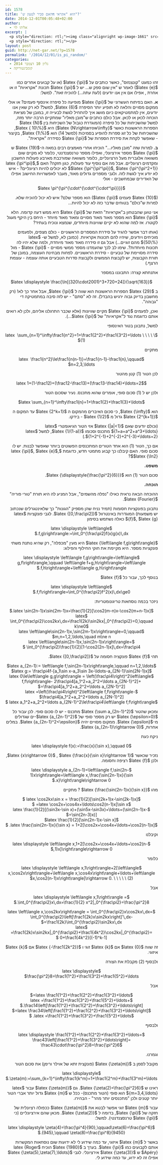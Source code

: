 ```yaml
---
id: 1578
title: 'האם סביר לטעון שπ הוא "אקראי"?'
date: 2014-12-01T00:05:48+02:00
author:
  - אליהו לוי
excerpt: |
  <p style="direction: rtl;"><img class="alignright wp-image-1661" src="http://net-gar.net/wp-content/uploads/2014/10/IMG-20141031-WA0012.jpg" alt="IMG-20141031-WA0012" width="81" height="104" /> איך המחשב שלכם מחשב את π? בעזרת טורים אינסופיים. במאמר של אליהו לוי מסופר על אחד הטורים המפורסמים ביותר שהביטוי לסכום שלהם מכיל את π .</p>
  <p style="direction: rtl;"></p>
layout: post
guid: http://net-gar.net/?p=1578
permalink: '/2014/12/01/is_pi_random/'
categories:
  - גליון 10 דצמבר 2014
  - קומבינטוריקה
---
```

<p style="direction: rtl;">
  זהו כמעט "קונצנזוס", כאשר כותבים על $latex {\pi}$ (או על קבועים אחרים כמו $latex {e}$) לאמר ש "אין שום ספק ש&#8230; יש ל $latex {\pi}$ תכונת "אקראיות" זו או אחרת , אפילו אם אין אנו יודעים (לעת עתה&#8230;) להוכיח זאת". למשל:
</p>

<p style="direction: rtl;">
  <strong>א.</strong> האם בפיתוח העשרוני של $latex {\pi}$ מופיעה כל סיפרה אינסוף פעמים? או אולי ממקום מסויים והלאה לא תופיע יותר הסיפרה $latex {6}$, למשל? לא רק שאין אנו יודעים, אין למתמטיקאים כיום מושג איך להתחיל לגשת לבעייה זו, במובן של מציאת הוכחה לכאן או לכאן. אבל כולם כותבים ש"מובן מאליו" שמתקיים הרבה יותר מזה, למשל שהשכיחות של כל סיפרה (המוגדרת כגבול של השכיחות בין $latex {N}$ הספרות הראשונות כאשר $latex {N\rightarrow\infty}$) היא $latex { 10\%}$, שהשכיחות של כל זוג ספרות להופיע בסמיכות (למשל 14) הוא $latex {1\%}$, בקיצור - שאפשר לקחת את סידרת הספרות של $latex {\pi}$ כסידרה "אקראית".
</p>

<p style="direction: rtl;">
  <strong>ב.</strong> למרות שזה "מובן מאליו&#8230;" הוכיחו אחרי מאמצים רבים במאה ה-$latex {19}$ ש $latex {\pi}$ מספר אירציונלי, ואפילו מספר טרנסצנדנטי, כלומר לא מקיים שום משוואה אלגברית מעל הרציונליים, כלומר משוואה שמורכבת מארבע פעולות החשבון ומקדמים רציונליים. אבל מה אם נוסיף עוד פעולות, כגון חזקה? האם $latex {\pi^\pi}$, $latex {\pi^{\pi^\pi}}$, $latex {\pi^{\pi^2+1}}$ לא יכולים להיות רציונליים? - איש לא יודע איך לגשת לזה. ולגבי מספרים גדולים מאוד, מעבר לאפשרויות החישוב אפילו של האדירים שבמחשבים - אולי
</p>

<p style="direction: rtl;" align="center">
  $latex \pi^{\pi^{\cdot^{\cdot^{\cdot^\pi}}}}$
</p>

<p style="direction: rtl;">
  ($latex {10}$ פעמים $latex {\pi}$) הוא מספר שלם? איש לא יכול להוכיח שלא. למרות ש"כולם" בטוחים שדבר כזה לא יכול להיות&#8230;
</p>

<p style="direction: rtl;">
  אני טוען שהבטחון ב"אקראיות" הזאת של $latex {\pi}$ היא ממש דעה קדומה. הלא $latex {\pi}$ הוא מספר מאוד מאוד מסויים ומאוד מאוד מיוחד - היחס בין היקף מעגל לקוטרו. אז למה שהוא לא יקיים שוויונות מיוחדים, שנמצא ונוכיח בעתיד?
</p>

<p style="direction: rtl;">
  (אותו דבר אפשר להגיד על סידרת המספרים הראשוניים - כולם מצפים, ולפעמים מוכיחים ויודעים, שיהיו להם תכונות אקראיות. (כמובן לא, למשל ש- $latex {50\%}$ מהם זוגיים&#8230;) אבל גם זו סידרה מאוד מאוד מיוחדת, ולמה שלא יהיו לה תכונות מיוחדות?. שימו לב לכך שהעמדנו מספר ממשי מסויים - $latex {\pi}$ - מול סידרה מסויימת של טבעיים - סידרת הראשוניים. לפחות מבחינת העוצמה, במובן של תורת הקבוצות, יש לקבוצת הממשים ולקבוצת סדרות הטבעיים אותה עוצמה - עוצמת הרצף.)
</p>

<p style="direction: rtl;">
  אתנחתא קצרה: התבוננו במספר
</p>

<p style="direction: rtl;" align="center">
  $latex \displaystyle \frac{\ln[(320\cdot2001)^3+720+24]}{\sqrt{163}}$
</p>

<p style="direction: rtl;">
  ב $latex {29}$ הספרות הראשונות הוא שווה ל $latex {\pi}$, אבל אחר כך לא! (רק מחשבון בדיוק גבוה ירגיש בהבדל). זה לא "סתם" - יש לזה סיבה במתמטיקה די "גבוהה".
</p>

<p style="direction: rtl;">
  ואכן, לפעמים $latex {\pi}$ מקיים שוויונות (אלא שכבר התרגלנו אליהם, ולכן לא רואים אותם כדוגמת נגד ל"אקראיות" של $latex {\pi}$&#8230;).
</p>

<p style="direction: rtl;">
  למשל, נתבונן בטור האינסופי
</p>

<p style="direction: rtl;" align="center">
  $latex  \sum_{n=1}^\infty\frac1{n^2}=1+\frac1{2^2}+\frac1{3^2}+\ldots \ \ \ \ \ (1)$
</p>

<p style="direction: rtl;">
  מתקיים
</p>

<p style="direction: rtl;" align="center">
  $latex  \frac1{n^2}\le\frac1{n(n-1)}=\frac1{n-1}-\frac1{n},\qquad n=2,3,\ldots$
</p>

<p style="direction: rtl;">
  לכן הטור (1) קטן מהטור
</p>

<p style="direction: rtl;" align="center">
  $latex 1+(1-\frac12)+(\frac12-\frac13)+(\frac13-\frac14)+\ldots=2$
</p>

<p style="direction: rtl;">
  ולכן יש ל (1) סכום סופי, אומרים שהוא מתכנס. נעיר שסכום הטור
</p>

<p style="direction: rtl;" align="center">
  $latex \sum_{n=1}^\infty\frac1{n}=1+\frac1{2}+\frac1{3}+\ldots$
</p>

<p style="direction: rtl;">
  הוא $latex {\infty}$, כי סכום האיברים מהמקום ה $latex {2^k+1}$ עד המקום ה $latex {2^{k+1}}$ גדול מ $latex {1/2}$ - בידקו.
</p>

<p style="direction: rtl;">
  (וכולם יודעים שאם $latex {|a|<1}$ אזי הטור הגיאומטרי $latex {1+a+a^2+a^3+\ldots}$ מתכנס וסכומו $latex {1/(1-a)}$, למשל $latex {1+2^{-1}+2^{-2}+2^{-3}+\ldots=2}$.)
</p>

<p style="direction: rtl;">
  אם כך, הטור (1) הוא אחד הטורים המתכנסים הפשוטים ביותר שאפשר לבנות. יש לו סכום סופי. האם קיבלנו כך קבוע מתמטי חדש, כדוגמת $latex {\pi}$, $latex {e}$, $latex {\ln2}$?
</p>

<p style="direction: rtl;">
  <strong>משפט. </strong>
</p>

<p style="direction: rtl;">
  סכום הטור (1) הוא $latex {\displaystyle{\frac{\pi^2}{6}}}$.
</p>

<p style="direction: rtl;">
  <strong>הוכחה.</strong>
</p>

<p style="direction: rtl;">
  ההוכחה הבאה נראית כאילו "נפלה מהשמים", אבל המניע לה היא תורת "טורי פוריה" $latex {Fourier}$.
</p>

<p style="direction: rtl;">
  נתבונן בפונקציות חסומות (תמיד נניח שהן מספיק "הגונות" כך שלאינטגרלים שנכתוב יש משמעות) המוגדרות באינטרוול $latex {[0,\frac\pi2]}$. לגבי פונקציות $latex {f}$, $latex {g}$ כאלה נשתמש בסימון
</p>

<p style="direction: rtl;" align="center">
  $latex \displaystyle \left\langle f,g\right\rangle:=\int_0^{\frac\pi2}f(x)g(x)\,dx.$
</p>

<p style="direction: rtl;">
  $latex {\left\langle f,g\right\rangle}$ היא מעין "מכפלה", רק שהיא נותנת משתי פונקציות מספר. היא מקיימת את חוקי החילוף והפילוג:
</p>

<p style="direction: rtl;" align="center">
  $latex \displaystyle \left\langle f,g\right\rangle=\left\langle g,f\right\rangle,\qquad \left\langle f+g,h\right\rangle=\left\langle f,h\right\rangle+\left\langle g,h\right\rangle.$
</p>

<p style="direction: rtl;">
  בנוסף לכך, עבור כל $latex {f}$
</p>

<p style="direction: rtl;" align="center">
  $latex \displaystyle \left\langle f,f\right\rangle=\int_0^{\frac\pi2}f^2(x)\,dx\ge0.$
</p>

<p style="direction: rtl;">
  ניזכר בכמה נוסחאות טריגונומטריות:
</p>

<p style="direction: rtl; text-align: center;">
  $latex \sin(2n-1)x\sin(2m-1)x=\frac{1}{2}[\cos2(m-n)x-\cos2(m+n-1)x].$<br /> $latex \int_0^{\frac\pi2}\cos2kx\,dx=\frac1{2k}\sin2kx|_0^{\frac\pi2}=0,\qquad k\ne0$<br /> $latex \left\langle\sin(2n-1)x,\sin(2m-1)x\right\rangle=0,\qquad m,n=1,2,\ldots,\quad m\ne n$<br /> $latex \left\langle\sin(2n-1)x,\sin(2n-1)x\right\rangle= \int_0^{\frac\pi2}\frac{1}{2}[1-\cos2(2n-1)x]\,dx=\frac\pi4 $
</p>

<p style="direction: rtl;">
  תהי $latex {f}$ פונקציה חסומה על $latex {[0,\frac\pi2]}$.
</p>

<p style="direction: rtl; text-align: center;">
  $latex a_{2n-1}:= \left\langle f,\sin(2n-1)x\right\rangle,\qquad n=1,2,\ldots$<br /> $latex g:= \frac\pi4f-[a_1\sin x-a_3\sin 3x-\ldots-a_{2N-1}\sin(2N-1)x]$<br /> $latex 0\le\left\langle g,g\right\rangle = \left(\frac\pi4\right)^2\left\langle f,f\right\rangle- 2\frac\pi4[a_1^2+a_2^2+\ldots a_{2N-1}^2]+ \frac\pi4[a_1^2+a_2^2+\ldots a_{2N-1}^2]=$<br /> $latex =\left(\frac\pi4\right)^2\left\langle f,f\right\rangle-\frac\pi4[a_1^2+a_2^2+\ldots a_{2N-1}^2]$<br /> $latex a_1^2+a_2^2+\ldots a_{2N-1}^2\le\frac\pi4\left\langle f,f\right\rangle $
</p>

<p style="direction: rtl;">
  ומכאן שהטור $latex {\sum a_{2n-1}^2}$ מתכנס - יש לו סכום סופי. לכן עבור כל $latex {\epsilon>0}$ יש רק מספר סופי של $latex {a_{2n-1}^2}$-ים שגדולים מ-$latex {\epsilon}$. ממקום מסויים יהיה $latex {a_{2n-1}^2<\epsilon}$. במלים אחרות, $latex {a_{2n-1}\rightarrow 0}$.
</p>

<p style="direction: rtl;">
  ניקח כעת
</p>

<p style="direction: rtl;" align="center">
  $latex \displaystyle f(x):=\frac{x}{\sin x},\qquad 0<x\le\frac\pi2,\qquad f(0):=1$
</p>

<p style="direction: rtl;">
  נזכיר שכאשר $latex {x\rightarrow 0}$ , $latex {\frac{x}{\sin x}\rightarrow 1}$, ולכן $latex {f}$ רציפה וחסומה.
</p>

<p style="direction: rtl;" align="center">
  $latex \displaystyle a_{2n-1}=\left\langle f,\sin(2n-1)x\right\rangle=\left\langle x,\frac{\sin(2n-1)x}{\sin x}\right\rangle\rightarrow 0.$
</p>

<p style="direction: rtl;">
  מהו $latex {\frac{\sin(2n-1)x}{\sin x}}$ ? מתקיים
</p>

<p style="direction: rtl; text-align: center;">
  $latex \cos2kx\sin x = \frac{1}{2}[\sin(2k+1)x-\sin(2k-1)x] $<br /> $latex \cos2x+\cos4x+\ldots\cos2(n-1)x]\sin x= $<br /> $latex \frac{1}{2}[(\sin3x-\sin x)+(\sin5x-\sin3x)+\ldots+(\sin(2n-1)x-\sin(2n-3)x)]=$<br /> $latex \frac{1}{2}[\sin(2n-1)x-\sin x]$<br /> $latex \frac{\sin(2n-1)x}{\sin x} = 1+2[\cos2x+\cos4x+\ldots+\cos2(n-1)x]. $
</p>

<p style="direction: rtl;">
  וקיבלנו
</p>

<p style="direction: rtl;" align="center">
  $latex \displaystyle \left\langle x,1+2[\cos2x+\cos4x+\ldots+\cos2(n-1)x]\right\rangle\rightarrow 0,$
</p>

<p style="direction: rtl;">
  כלומר
</p>

<p style="direction: rtl;" align="center">
  $latex \displaystyle \left\langle x,1\right\rangle+2[\left\langle x,\cos2x\right\rangle+\left\langle x,\cos4x\right\rangle+\ldots+\left\langle x,\cos2(n-1)x\right\rangle]\rightarrow 0. \ \ \ \ \ (2)$
</p>

<p style="direction: rtl;">
  אבל
</p>

<p style="direction: rtl;" align="center">
  $latex \displaystyle \left\langle x,1\right\rangle = \int_0^{\frac\pi2}x\,dx=\frac{1}{2} x^2|_0^{\frac\pi2}=\frac{\pi^2}8.$
</p>

<p style="direction: rtl; text-align: center;">
  $latex \left\langle x,\cos2kx\right\rangle = \int_0^{\frac\pi2}x\cos2kx\,dx= \int_0^{\frac\pi2}\left[\frac1{2k}x\sin2kx\right]'\,dx- \frac1{2k}\int_0^{\frac\pi2}\sin2kx\,dx=$<br /> $latex =\frac1{2k}x\sin2kx|_0^{\frac\pi2}+\frac1{4k^2}\cos2kx|_0^{\frac\pi2}= 0+\frac1{4k^2}[(-1)^k-1] $
</p>

<p style="direction: rtl;">
  זה שווה $latex {0}$ אם $latex {k}$ זוגי ו $latex {-\frac1{2k^2}}$ אם $latex {k}$ איזוגי.
</p>

<p style="direction: rtl;">
  ולבסוף (2) מקבלת את הצורה
</p>

<p style="direction: rtl;" align="center">
  $latex \displaystyle \frac{\pi^2}8=\frac1{1^2}+\frac1{3^2}+\frac1{5^2}+\ldots$
</p>

<p style="direction: rtl;">
  אבל
</p>

<p style="direction: rtl; text-align: center;">
  $latex \frac1{1^2}+\frac1{2^2}+\frac1{3^2}+\ldots=$<br /> $latex =\frac1{1^2}+\frac1{3^2}+\frac1{5^2}+\ldots+ \frac14\left[\frac1{1^2}+\frac1{2^2}+\frac1{3^2}+\ldots\right].$<br /> $latex \frac34\left[\frac1{1^2}+\frac1{2^2}+\frac1{3^2}+\ldots\right]=$<br /> $latex =\frac1{1^2}+\frac1{3^2}+\frac1{5^2}+\ldots. $
</p>

<p style="direction: rtl;">
  ולבסוף
</p>

<p style="direction: rtl;" align="center">
  $latex \displaystyle \frac1{1^2}+\frac1{2^2}+\frac1{3^2}+\ldots= \frac43\left[\frac1{1^2}+\frac1{3^2}+\ldots\right]= \frac43\cdot\frac{\pi^2}8=\frac{\pi^2}6$
</p>

<p style="direction: rtl;">
  וגמרנו.
</p>

<p style="direction: rtl;">
  מקובל לסמן ב $latex {\zeta(m)}$ (פונקצית זתא של אוילר ורימן) את סכום הטור
</p>

<p style="direction: rtl;" align="center">
  $latex \displaystyle \zeta(m):=\sum_{k=1}^\infty\frac1{k^m}=1+\frac1{2^m}+\frac1{3^m}+\ldots.$
</p>

<p style="direction: rtl;">
  ראינו ש $latex {\zeta(2)=\frac{\pi^2}6}$. גם $latex {\zeta(m)}$ עבור $latex {m=3,4,\ldots}$ הוא סופי (הטור מתכנס)- ככל ש $latex {m}$ גדול יותר אברי הטור יותר קטנים ולכן "מתכנסים יותר מהר" - הבהירו.
</p>

<p style="direction: rtl;">
  עבור $latex {m}$ זוגי אפשר לבטא את $latex {\zeta(m)}$ ככפולה רציונלית של חזקה של $latex {\pi}$, בדומה ל $latex {\zeta(2)}$. מכאן שהם אירציונליים (כי $latex {\pi}$ טרנסצנדנטי). למשל:
</p>

<p style="direction: rtl;" align="center">
  $latex \displaystyle \zeta(4)=\frac{\pi^4}{90},\qquad\zeta(6)=\frac{\pi^6}{945},\qquad \zeta(8)=\frac{\pi^8}{9450}.$
</p>

<p style="direction: rtl;">
  באשר ל $latex {m}$ איזוגי, עד כמה שידוע לי לא ידועות שום נוסחאות המקשרות אותם לקבועים כמו $latex {\pi}$. בערך ב $latex {1980}$ הוכיח $latex {Roger Apéry}$ ש $latex {\zeta(3)}$ אירציונלי. לגבי $latex {\zeta(5),\zeta(7),\ldots}$ אפילו זה לא ידוע, עד כמה שידוע לי.
</p>